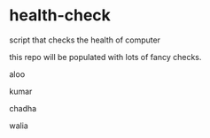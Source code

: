 # health-check
script that checks the health of computer

this repo will be populated with lots of fancy checks.

aloo

kumar

chadha

walia

